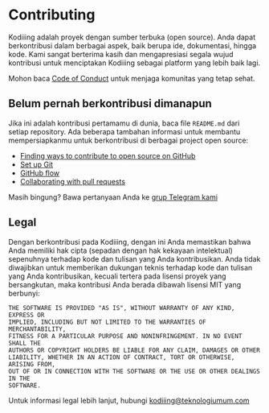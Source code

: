 # Contributing

Kodiiing adalah proyek dengan sumber terbuka (open source). Anda dapat berkontribusi dalam
berbagai aspek, baik berupa ide, dokumentasi, hingga kode. Kami sangat berterima kasih dan
mengapresiasi segala wujud kontribusi untuk menciptakan Kodiiing sebagai platform yang
lebih baik lagi.

Mohon baca [Code of Conduct](./CODE_OF_CONDUCT.md) untuk menjaga komunitas yang tetap sehat.

## Belum pernah berkontribusi dimanapun

Jika ini adalah kontribusi pertamamu di dunia, baca file `README.md` dari setiap repository.
Ada beberapa tambahan informasi untuk membantu mempersiapkanmu untuk berkontribusi di berbagai
project open source:
- [Finding ways to contribute to open source on GitHub](https://docs.github.com/en/get-started/exploring-projects-on-github/finding-ways-to-contribute-to-open-source-on-github)
- [Set up Git](https://docs.github.com/en/get-started/quickstart/set-up-git)
- [GitHub flow](https://docs.github.com/en/get-started/quickstart/github-flow)
- [Collaborating with pull requests](https://docs.github.com/en/github/collaborating-with-pull-requests)

Masih bingung? Bawa pertanyaan Anda ke [grup Telegram kami](https://t.me/teknologi_umum_v2)

## Legal

Dengan berkontribusi pada Kodiiing, dengan ini Anda memastikan bahwa Anda memiliki hak cipta (sepadan
dengan hak kekayaan intelektual) sepenuhnya terhadap kode dan tulisan yang Anda kontribusikan.
Anda tidak diwajibkan untuk memberikan dukungan teknis terhadap kode dan tulisan yang Anda kontribusikan,
kecuali tertera pada lisensi proyek yang bersangkutan, maka kontribusi Anda berada dibawah lisensi MIT yang
berbunyi:

```
THE SOFTWARE IS PROVIDED "AS IS", WITHOUT WARRANTY OF ANY KIND, EXPRESS OR
IMPLIED, INCLUDING BUT NOT LIMITED TO THE WARRANTIES OF MERCHANTABILITY,
FITNESS FOR A PARTICULAR PURPOSE AND NONINFRINGEMENT. IN NO EVENT SHALL THE
AUTHORS OR COPYRIGHT HOLDERS BE LIABLE FOR ANY CLAIM, DAMAGES OR OTHER
LIABILITY, WHETHER IN AN ACTION OF CONTRACT, TORT OR OTHERWISE, ARISING FROM,
OUT OF OR IN CONNECTION WITH THE SOFTWARE OR THE USE OR OTHER DEALINGS IN THE
SOFTWARE.
```

Untuk informasi legal lebih lanjut, hubungi kodiiing@teknologiumum.com